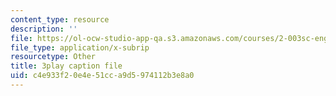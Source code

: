 ```yaml
---
content_type: resource
description: ''
file: https://ol-ocw-studio-app-qa.s3.amazonaws.com/courses/2-003sc-engineering-dynamics-fall-2011/c4e933f20e4e51cca9d5974112b3e8a0_jROTMB142T0.vtt
file_type: application/x-subrip
resourcetype: Other
title: 3play caption file
uid: c4e933f2-0e4e-51cc-a9d5-974112b3e8a0
---
```

